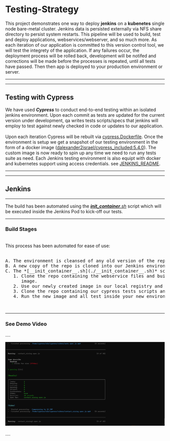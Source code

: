 # Testing-Strategy

This project demonstrates one way to deploy **jenkins** on a **kubenetes** single node bare-metal cluster. Jenkins data is persisted externally via NFS share directory to persist system restarts. This pipeline will be used to build, test and deploy applications, webservices/webserver, and so much more. As each iteration of our application is committed to this version control tool, we will test the integrety of the application. If any failures occur, the deployment process will be rolled back, development will be notifed and corrections will be made before the processes is repeated, until all tests have passed. Then then app is deployed to your production environment or server.

---
---
## Testing with Cypress
We have used ***Cypress*** to conduct end-to-end testing within an isolated jenkins environment. Upon each commit as tests are updated for the current version under development, qa writes tests scripts/specs that jenkins will employ to test against newly checked in code or updates to our application.  
<br/>
Upon each iteration Cypress will be rebuilt via [cypress.Dockerfile](./cypress.Dockerfile).  Once the environment is setup we get a snapshot of our testing environment in the form of a docker image ([dalexander2israel/cypress_included:5.4.0](./cypress.Dockerfile)). The custom image is now ready to spin up any time we need to run any tests suite as need.  Each Jenkins testing environment is also equipt with docker and kubernetes support using access credentials.  see [JENKINS_README](kubernetes\jenkins\JENKINS_READ.md). 

---
---

## Jenkins
---
The build has been automated using the *[__init_container__.sh](./__init_container__.sh)* script which will be executed inside the Jenkins Pod to kick-off our tests.

---
### Build Stages
<br/>
This process has been automated for ease of use:
<br/><br/>
<pre>
A. The environment is cleansed of any old version of the repo. 
B. A new copy of the repo is cloned into our Jenkins environment.
C. The *[__init_container__.sh](./__init_container__.sh)* script is executed in our Jenkins environment. The script setups up your environment by access the environment file, which is loosely coupled for flexibility of environments.  Then we starts our build process, in the following order.
   1. Clone the repo containing the webservice files and build the new webservice 
      image.
   2. Use our newly created image in our local registry and run the webservice.
   3. Clone the repo containing our cypress tests scripts and build the test environment image.
   4. Run the new image and all test inside your new environment.
</pre>
<br/>

---
### See Demo Video
.... <!-- post content -->

[![Jenkins](media/screenshot_contact_sizing.png)](https://www.youtube.com/embed/jFOrcgQPZ1k "Jenkins")

.... <!-- post content -->
